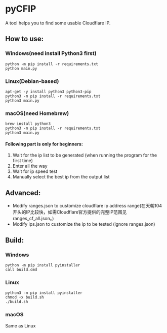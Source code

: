 # pyCFIP
A tool helps you to find some usable Cloudflare IP.
## How to use:
### Windows(need install Python3 first)
```
python -m pip install -r requirements.txt
python main.py
```
### Linux(Debian-based)
```
apt-get -y install python3 python3-pip
python3 -m pip install -r requirements.txt
python3 main.py
```
### macOS(need Homebrew)
```
brew install python3
python3 -m pip install -r requirements.txt
python3 main.py
```
#### Following part is only for beginners:
1. Wait for the ip list to be generated (when running the program for the first time)
2. Enter all the way
3. Wait for ip speed test
4. Manually select the best ip from the output list

## Advanced:
* Modify ranges.json to customize cloudflare ip address range(在天朝104开头的IP比较快，如需Cloudflare官方提供的完整IP范围见ranges_cf_all.json。)
* Modify ips.json to customize the ip to be tested (ignore ranges.json)

## Build:
### Windows
```
python -m pip install pyinstaller
call build.cmd
```
### Linux
```
python3 -m pip install pyinstaller
chmod +x build.sh
./build.sh
```
### macOS
Same as Linux
